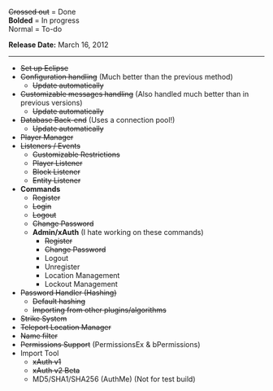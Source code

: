 ~~Crossed out~~ = Done  
**Bolded** = In progress  
Normal = To-do

**Release Date:** March 16, 2012

***
* ~~Set up Eclipse~~  
* ~~Configuration handling~~ (Much better than the previous method)
    - ~~Update automatically~~
* ~~Customizable messages handling~~ (Also handled much better than in previous versions)
    - ~~Update automatically~~
* ~~Database Back-end~~ (Uses a connection pool!)
    - ~~Update automatically~~
* ~~Player Manager~~
* ~~Listeners / Events~~
    - ~~Customizable Restrictions~~
    - ~~Player Listener~~
    - ~~Block Listener~~
    - ~~Entity Listener~~
* **Commands**
    - ~~Register~~
    - ~~Login~~
    - ~~Logout~~
    - ~~Change Password~~
    - **Admin/xAuth** (I hate working on these commands)
        - ~~Register~~
        - ~~Change Password~~
        - Logout
        - Unregister
        - Location Management
        - Lockout Management
* ~~Password Handler (Hashing)~~
    - ~~Default hashing~~
    - ~~Importing from other plugins/algorithms~~
* ~~Strike System~~
* ~~Teleport Location Manager~~
* ~~Name filter~~
* ~~Permissions Support~~ (PermissionsEx & bPermissions)
* Import Tool
    - ~~xAuth v1~~
    - ~~xAuth v2 Beta~~
    - MD5/SHA1/SHA256 (AuthMe) (Not for test build)
